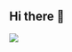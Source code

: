 ## Hi there 👋

<img src="https://capsule-render.vercel.app/api?type=waving&color=auto&height=300&section=header&text=da<--in&fontSize=90" />

<!--
**kang-dain/kang-dain** is a ✨ _special_ ✨ repository because its `README.md` (this file) appears on your GitHub profile.

Here are some ideas to get you started:

- 🔭 I’m currently working on ...
- 🌱 I’m currently learning ...
- 👯 I’m looking to collaborate on ...
- 🤔 I’m looking for help with ...
- 💬 Ask me about ...
- 📫 How to reach me: ...
- 😄 Pronouns: ...
- ⚡ Fun fact: ...
-->
